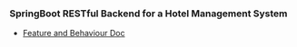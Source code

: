 ### SpringBoot RESTful Backend for a Hotel Management System

- [Feature and Behaviour Doc](https://docs.google.com/document/d/1vRF_YrjnXFN4swtCih9pRM2rT32p528BRojToUvHQ2g/edit?usp=sharing)
